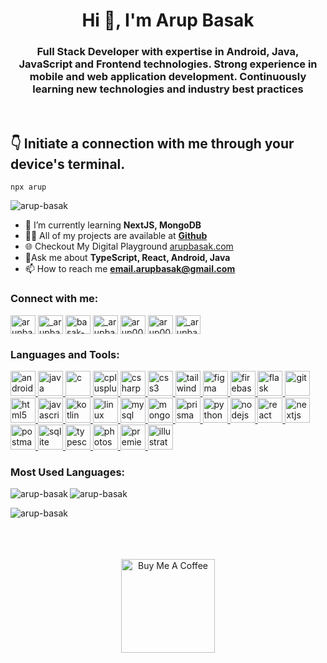 <h1 align="center">Hi 👋, I'm Arup Basak</h1>
<h3 align="center">
    Full Stack Developer with expertise in Android, Java, JavaScript and
    Frontend technologies. Strong experience in mobile and web application
    development. Continuously learning new technologies and industry best
    practices
</h3>

<br />
<h2>👇 Initiate a connection with me through your device's terminal.</h2>

```
npx arup
```

<p align="left">
    <img
        src="https://komarev.com/ghpvc/?username=arup-basak&label=Profile%20views&color=0e75b6&style=flat"
        alt="arup-basak"
    />
</p>

- 🌱 I’m currently learning **NextJS, MongoDB**
- 👨‍💻 All of my projects are
  available at [**Github**](https://github.com/arup-basak)
- 🌐 Checkout My Digital Playground [arupbasak.com](https://arupbasak.com)
- 💬Ask me about **TypeScript, React, Android, Java**
- 📫 How to reach me
  **email.arupbasak@gmail.com**

<h3 align="left">Connect with me:</h3>
<p align="left">
    <a href="https://medium.com/@_arupbasak_" target="blank"
        ><img
            align="center"
            src="https://raw.githubusercontent.com/rahuldkjain/github-profile-readme-generator/master/src/images/icons/Social/medium.svg"
            alt="arupbasak"
            height="30"
            width="40"
    /></a>
    <a href="https://twitter.com/_arupbasak_" target="blank"
        ><img
            align="center"
            src="https://raw.githubusercontent.com/rahuldkjain/github-profile-readme-generator/master/src/images/icons/Social/twitter.svg"
            alt="_arupbasak_"
            height="30"
            width="40"
    /></a>
    <a href="https://linkedin.com/in/basak-arup" target="blank"
        ><img
            align="center"
            src="https://raw.githubusercontent.com/rahuldkjain/github-profile-readme-generator/master/src/images/icons/Social/linked-in-alt.svg"
            alt="basak-arup"
            height="30"
            width="40"
    /></a>
    <a href="https://instagram.com/_arupbasak_" target="blank"
        ><img
            align="center"
            src="https://raw.githubusercontent.com/rahuldkjain/github-profile-readme-generator/master/src/images/icons/Social/instagram.svg"
            alt="_arupbasak_"
            height="30"
            width="40"
    /></a>
    <a href="https://codeforces.com/profile/arup003" target="blank"
        ><img
            align="center"
            src="https://raw.githubusercontent.com/rahuldkjain/github-profile-readme-generator/master/src/images/icons/Social/codeforces.svg"
            alt="arup003"
            height="30"
            width="40"
    /></a>
    <a href="https://www.leetcode.com/arup003" target="blank"
        ><img
            align="center"
            src="https://raw.githubusercontent.com/rahuldkjain/github-profile-readme-generator/master/src/images/icons/Social/leet-code.svg"
            alt="arup003"
            height="30"
            width="40"
    /></a>
    <a href="https://auth.geeksforgeeks.org/user/_arupbasak_" target="blank"
        ><img
            align="center"
            src="https://raw.githubusercontent.com/rahuldkjain/github-profile-readme-generator/master/src/images/icons/Social/geeks-for-geeks.svg"
            alt="_arupbasak_"
            height="30"
            width="40"
    /></a>
</p>

<h3 align="left">Languages and Tools:</h3>
<p align="left">
    <a href="https://developer.android.com" target="_blank" rel="noreferrer">
        <img
            src="https://skillicons.dev/icons?i=androidstudio"
            alt="android"
            width="40"
            height="40"
        />
    </a>
    <a href="https://www.java.com" target="_blank" rel="noreferrer">
        <img
            src="https://skillicons.dev/icons?i=java"
            alt="java"
            width="40"
            height="40"
        />
    </a>
<a href="https://www.w3schools.com/c/" target="_blank" rel="noreferrer">
        <img
            src="https://skillicons.dev/icons?i=c"
            alt="c"
            width="40"
            height="40"
        />
    </a>
    <a href="https://www.w3schools.com/cpp/" target="_blank" rel="noreferrer">
        <img
            src="https://skillicons.dev/icons?i=cpp"
            alt="cplusplus"
            width="40"
            height="40"
        />
    </a>
    <a href="https://www.w3schools.com/cs/" target="_blank" rel="noreferrer">
        <img
            src="https://skillicons.dev/icons?i=cs"
            alt="csharp"
            width="40"
            height="40"
        />
    </a>
    <a href="https://www.w3schools.com/css/" target="_blank" rel="noreferrer">
        <img
            src="https://skillicons.dev/icons?i=css"
            alt="css3"
            width="40"
            height="40"
        />
    </a>
    <a href="https://tailwindcss.com/" target="_blank" rel="noreferrer">
        <img
            src="https://skillicons.dev/icons?i=tailwind"
            alt="tailwind"
            width="40"
            height="40"
        />
    </a>
    <a href="https://www.figma.com/" target="_blank" rel="noreferrer">
        <img
            src="https://skillicons.dev/icons?i=figma"
            alt="figma"
            width="40"
            height="40"
        />
    </a>
    <a href="https://firebase.google.com/" target="_blank" rel="noreferrer">
        <img
            src="https://skillicons.dev/icons?i=firebase"
            alt="firebase"
            width="40"
            height="40"
        />
    </a>
    <a
        href="https://flask.palletsprojects.com/"
        target="_blank"
        rel="noreferrer"
    >
        <img
            src="https://skillicons.dev/icons?i=flask"
            alt="flask"
            width="40"
            height="40"
        />
    </a>
    <a href="https://git-scm.com/" target="_blank" rel="noreferrer">
        <img
            src="https://www.vectorlogo.zone/logos/git-scm/git-scm-icon.svg"
            alt="git"
            width="40"
            height="40"
        />
    </a>
    <a href="https://www.w3.org/html/" target="_blank" rel="noreferrer">
        <img
            src="https://skillicons.dev/icons?i=html"
            alt="html5"
            width="40"
            height="40"
        />
    </a>
    <a
        href="https://developer.mozilla.org/en-US/docs/Web/JavaScript"
        target="_blank"
        rel="noreferrer"
    >
        <img
            src="https://skillicons.dev/icons?i=js"
            alt="javascript"
            width="40"
            height="40"
        />
    </a>
    <a href="https://kotlinlang.org" target="_blank" rel="noreferrer">
        <img
            src="https://skillicons.dev/icons?i=kotlin"
            alt="kotlin"
            width="40"
            height="40"
        />
    </a>
    <a href="https://www.linux.org/" target="_blank" rel="noreferrer">
        <img
            src="https://skillicons.dev/icons?i=linux"
            alt="linux"
            width="40"
            height="40"
        />
    </a>
    <a href="https://www.mysql.com/" target="_blank" rel="noreferrer">
        <img
            src="https://skillicons.dev/icons?i=mysql"
            alt="mysql"
            width="40"
            height="40"
        />
    </a>
    <a href="https://www.mongodb.com/" target="_blank" rel="noreferrer">
        <img
            src="https://skillicons.dev/icons?i=mongo"
            alt="mongodb"
            width="40"
            height="40"
        />
    </a>
    <a href="https://prisma.io" target="_blank" rel="noreferrer">
        <img
            src="https://skillicons.dev/icons?i=prisma"
            alt="prisma"
            width="40"
            height="40"
        />
    </a>
    <a href="https://www.python.org" target="_blank" rel="noreferrer">
        <img
            src="https://skillicons.dev/icons?i=python"
            alt="python"
            width="40"
            height="40"
        />
    </a>
    <a href="https://nodejs.org" target="_blank" rel="noreferrer">
        <img
            src="https://skillicons.dev/icons?i=nodejs"
            alt="nodejs"
            width="40"
            height="40"
        />
    </a>
    <a href="https://reactjs.org/" target="_blank" rel="noreferrer">
        <img
            src="https://skillicons.dev/icons?i=react"
            alt="react"
            width="40"
            height="40"
        />
    </a>
    <a href="https://nextjs.org/" target="_blank" rel="noreferrer">
        <img
            src="https://skillicons.dev/icons?i=nextjs"
            alt="nextjs"
            width="40"
            height="40"
        />
    </a>
	<a href="https://www.postman.com" target="_blank" rel="noreferrer">
        <img
            src="https://skillicons.dev/icons?i=postman"
            alt="postman"
            width="40"
            height="40"
        />
    </a>
    <a href="https://www.sqlite.org/" target="_blank" rel="noreferrer">
        <img
            src="https://skillicons.dev/icons?i=sqlite"
            alt="sqlite"
            width="40"
            height="40"
        />
    </a>
    <a href="https://www.typescriptlang.org/" target="_blank" rel="noreferrer">
        <img
            src="https://skillicons.dev/icons?i=ts"
            alt="typescript"
            width="40"
            height="40"
        />
    </a>
    <a href="https://www.photoshop.com/en" target="_blank" rel="noreferrer">
        <img
            src="https://skillicons.dev/icons?i=photoshop"
            alt="photoshop"
            width="40"
            height="40"
        />
    </a>
    <a
        href="https://www.adobe.com/products/premiere.html"
        target="_blank"
        rel="noreferrer"
    >
        <img
            src="https://skillicons.dev/icons?i=premiere"
            alt="premiere"
            width="40"
            height="40"
        />
    </a>
    <a
        href="https://www.adobe.com/in/products/illustrator.html"
        target="_blank"
        rel="noreferrer"
    >
        <img
            src="https://skillicons.dev/icons?i=illustrator"
            alt="illustrator"
            width="40"
            height="40"
        />
    </a>
</p>

<h3 align="left">Most Used Languages: </h3>
<div>
     <!-- <img 
	align="center"
	src="https://github-readme-stats.vercel.app/api/top-langs/?username=arup-basak&layout=compact" 
	alt="Language Stat" 
	/>
	<br/>
	<p>Hehe, I love TypeScript</p> -->
      <img align="left" src="https://github-profile-summary-cards.vercel.app/api/cards/most-commit-language?username=arup-basak" alt="arup-basak" />
  <img src="https://github-profile-summary-cards.vercel.app/api/cards/repos-per-language?username=arup-basak" alt="arup-basak" />
</div>

<p>
     <img
        align="left"
        src="https://github-readme-stats.vercel.app/api?username=arup-basak&show_icons=true&locale=en"
        alt="arup-basak"
    />
</p>

<br /><br /><br /><br />

<p align="center"><a href="https://www.buymeacoffee.com/arup" target="_blank"><img src="https://cdn.buymeacoffee.com/buttons/v2/default-red.png" alt="Buy Me A Coffee" width="150" ></a>
